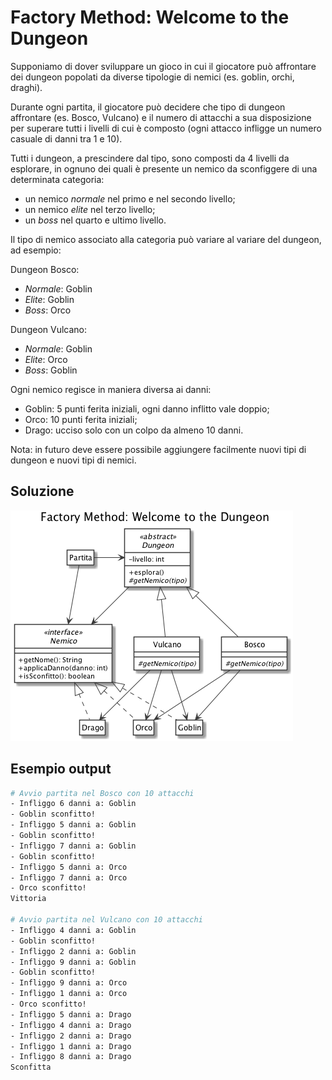 # Factory Method: Welcome to the Dungeon

Supponiamo di dover sviluppare un gioco in cui il giocatore può affrontare dei dungeon popolati da diverse tipologie di nemici (es. goblin, orchi, draghi). 

Durante ogni partita, il giocatore può decidere che tipo di dungeon affrontare (es. Bosco, Vulcano) e il numero di attacchi a sua disposizione per superare tutti i livelli di cui è composto (ogni attacco infligge un numero casuale di danni tra 1 e 10).

Tutti i dungeon, a prescindere dal tipo, sono composti da 4 livelli da esplorare, in ognuno dei quali è presente un nemico da sconfiggere di una determinata categoria: 

- un nemico *normale* nel primo e nel secondo livello;
- un nemico *elite* nel terzo livello;
- un *boss* nel quarto e ultimo livello.

Il tipo di nemico associato alla categoria può variare al variare del dungeon, ad esempio:

Dungeon Bosco:

- *Normale*: Goblin
- *Elite*: Goblin
- *Boss*: Orco

Dungeon Vulcano:

- *Normale*: Goblin
- *Elite*: Orco
- *Boss*: Goblin

Ogni nemico regisce in maniera diversa ai danni:

- Goblin: 5 punti ferita iniziali, ogni danno inflitto vale doppio;
- Orco: 10 punti ferita iniziali;
- Drago: ucciso solo con un colpo da almeno 10 danni.

Nota: in futuro deve essere possibile aggiungere facilmente nuovi tipi di dungeon e nuovi tipi di nemici.

## Soluzione
![Diagramma delle Classi](uml/class_diagram.png)

## Esempio output

```bash
# Avvio partita nel Bosco con 10 attacchi
- Infliggo 6 danni a: Goblin
- Goblin sconfitto!
- Infliggo 5 danni a: Goblin
- Goblin sconfitto!
- Infliggo 7 danni a: Goblin
- Goblin sconfitto!
- Infliggo 5 danni a: Orco
- Infliggo 7 danni a: Orco
- Orco sconfitto!
Vittoria

# Avvio partita nel Vulcano con 10 attacchi
- Infliggo 4 danni a: Goblin
- Goblin sconfitto!
- Infliggo 2 danni a: Goblin
- Infliggo 9 danni a: Goblin
- Goblin sconfitto!
- Infliggo 9 danni a: Orco
- Infliggo 1 danni a: Orco
- Orco sconfitto!
- Infliggo 5 danni a: Drago
- Infliggo 4 danni a: Drago
- Infliggo 2 danni a: Drago
- Infliggo 1 danni a: Drago
- Infliggo 8 danni a: Drago
Sconfitta
```
